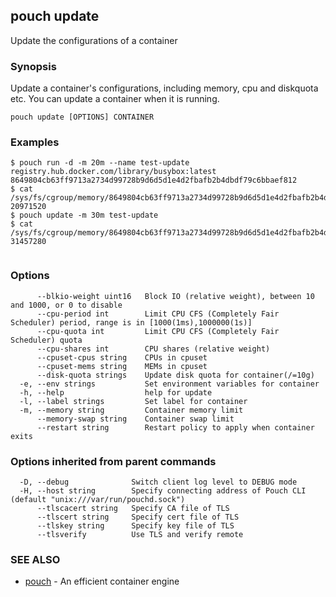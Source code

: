 ## pouch update

Update the configurations of a container

### Synopsis

Update a container's configurations, including memory, cpu and diskquota etc.  You can update a container when it is running.

```
pouch update [OPTIONS] CONTAINER
```

### Examples

```
$ pouch run -d -m 20m --name test-update registry.hub.docker.com/library/busybox:latest
8649804cb63ff9713a2734d99728b9d6d5d1e4d2fbafb2b4dbdf79c6bbaef812
$ cat /sys/fs/cgroup/memory/8649804cb63ff9713a2734d99728b9d6d5d1e4d2fbafb2b4dbdf79c6bbaef812/memory.limit_in_bytes
20971520
$ pouch update -m 30m test-update
$ cat /sys/fs/cgroup/memory/8649804cb63ff9713a2734d99728b9d6d5d1e4d2fbafb2b4dbdf79c6bbaef812/memory.limit_in_bytes
31457280
	
```

### Options

```
      --blkio-weight uint16   Block IO (relative weight), between 10 and 1000, or 0 to disable
      --cpu-period int        Limit CPU CFS (Completely Fair Scheduler) period, range is in [1000(1ms),1000000(1s)]
      --cpu-quota int         Limit CPU CFS (Completely Fair Scheduler) quota
      --cpu-shares int        CPU shares (relative weight)
      --cpuset-cpus string    CPUs in cpuset
      --cpuset-mems string    MEMs in cpuset
      --disk-quota strings    Update disk quota for container(/=10g)
  -e, --env strings           Set environment variables for container
  -h, --help                  help for update
  -l, --label strings         Set label for container
  -m, --memory string         Container memory limit
      --memory-swap string    Container swap limit
      --restart string        Restart policy to apply when container exits
```

### Options inherited from parent commands

```
  -D, --debug              Switch client log level to DEBUG mode
  -H, --host string        Specify connecting address of Pouch CLI (default "unix:///var/run/pouchd.sock")
      --tlscacert string   Specify CA file of TLS
      --tlscert string     Specify cert file of TLS
      --tlskey string      Specify key file of TLS
      --tlsverify          Use TLS and verify remote
```

### SEE ALSO

* [pouch](pouch.md)	 - An efficient container engine

